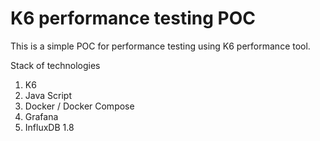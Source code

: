 # K6 performance testing POC
This is a simple POC for performance testing using K6 performance tool.

Stack of technologies
1. K6
2. Java Script
3. Docker / Docker Compose
4. Grafana
5. InfluxDB 1.8

